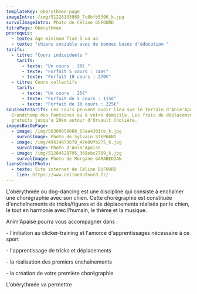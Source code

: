 ```yaml
---
templateKey: oberythmee-page
imageIntro: /img/51228133969_7c6bfb5306_k.jpg
survolImageIntro: Photo de Céline DUFOURD
titrePage: Obérythmée
prerequis:
  - texte: âge minimum fixé à un an
  - texte: "chiens sociable avec de bonnes bases d'éducation "
tarifs:
  - titre: "Cours individuels "
    tarifs:
      - texte: "Un cours : 30€ "
      - texte: "Forfait 5 cours : 140€"
      - texte: "Forfait 10 cours : 270€"
  - titre: Cours collectifs
    tarifs:
      - texte: "Un cours : 25€"
      - texte: "Forfait de 5 cours : 115€"
      - texte: "Forfait de 10 cours : 225€"
sousTexteTarifs: Les cours peuvent avoir lieu sur le terrain d'Anim'Apaise sur
  Grandchamp des Fontaines ou à votre domicile. Les frais de déplacement sont
  gratuits jusqu'à 20km autour d'Orvault Cholière.
imagesBasDePage:
  - image: /img/50300658088_65ae4301cb_k.jpg
    survolImage: Photo de Sylvain STEPHANT
  - image: /img/49614673678_47e00fb275_k.jpg
    survolImage: Photo d'Anim'Apaise
  - image: /img/51284528795_369ebc2789_k.jpg
    survolImage: Photo de Morgane GARABEDIAN
liensCreditPhoto:
  - texte: Site internet de Céline DUFOURD
    lien: https://www.celinedufourd.fr/
---
```

L'obérythmée ou dog-dancing est une discipline qui consiste à enchaîner une chorégraphie avec son chien. Cette chorégraphie est constituée d'enchaînements de tricks/figures et de déplacements réalisés par le chien, le tout en harmonie avec l'humain, le thème et la musique. 

Anim'Apaise pourra vous accompagner dans :

\- l'initiation au clicker-training et l'amorce d'apprentissages nécessaire à ce sport

\- l'apprentissage de tricks et déplacements 

\- la réalisation des premiers enchaînements 

\- la création de votre première chorégraphie 

L'obérythmée va permettre